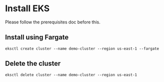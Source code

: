 # Install EKS

Please follow the prerequisites doc before this.

## Install using Fargate


```
eksctl create cluster --name demo-cluster --region us-east-1 --fargate
```

## Delete the cluster

```
eksctl delete cluster --name demo-cluster --region us-east-1
```



